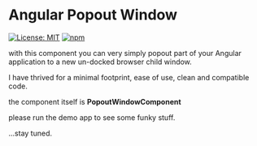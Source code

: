 # Angular Popout Window

[![License: MIT](https://img.shields.io/badge/License-MIT-yellow.svg)](https://opensource.org/licenses/MIT)
[![npm](https://img.shields.io/npm/v/angular-popout-window)](https://www.npmjs.com/package/angular-popout-window)

with this component you can very simply popout part of your Angular application to a new un-docked browser child window.

I have thrived for a minimal footprint, ease of use, clean and compatible code. 

the component itself is **PopoutWindowComponent**

please run the demo app to see some funky stuff.

...stay tuned.
